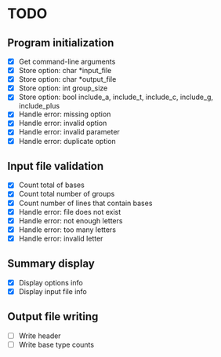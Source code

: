 # TODO

## Program initialization

- [x] Get command-line arguments
- [x] Store option: char *input_file
- [x] Store option: char *output_file
- [x] Store option: int group_size
- [x] Store option: bool include_a, include_t, include_c, include_g, include_plus
- [x] Handle error: missing option
- [x] Handle error: invalid option
- [x] Handle error: invalid parameter
- [x] Handle error: duplicate option

## Input file validation

- [x] Count total of bases
- [x] Count total number of groups
- [x] Count number of lines that contain bases
- [x] Handle error: file does not exist
- [x] Handle error: not enough letters
- [x] Handle error: too many letters
- [x] Handle error: invalid letter

## Summary display

- [x] Display options info
- [x] Display input file info
 
## Output file writing

- [ ] Write header
- [ ] Write base type counts
